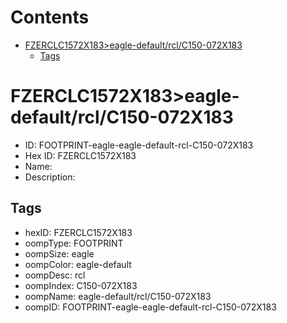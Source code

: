 



Contents
========

* [FZERCLC1572X183>eagle-default/rcl/C150-072X183](#fzerclc1572x183eagle-defaultrclc150-072x183)
	* [Tags](#tags)

# FZERCLC1572X183>eagle-default/rcl/C150-072X183

- ID: FOOTPRINT-eagle-eagle-default-rcl-C150-072X183
- Hex ID: FZERCLC1572X183
- Name: 
- Description: 

## Tags

- hexID: FZERCLC1572X183
- oompType: FOOTPRINT
- oompSize: eagle
- oompColor: eagle-default
- oompDesc: rcl
- oompIndex: C150-072X183
- oompName: eagle-default/rcl/C150-072X183
- oompID: FOOTPRINT-eagle-eagle-default-rcl-C150-072X183
